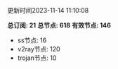 更新时间2023-11-14 11:10:08

**总订阅: 21**
**总节点: 618**
**有效节点: 146**
- ss节点: 16
- v2ray节点: 120
- trojan节点: 10
